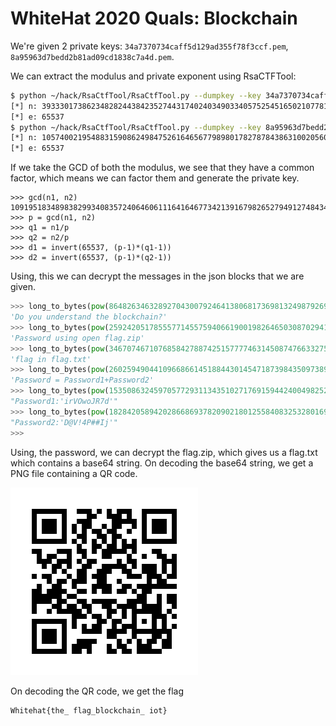 WhiteHat 2020 Quals: Blockchain
===============================

We're given 2 private keys: `34a7370734caff5d129ad355f78f3ccf.pem`, `8a95963d7bedd2b81ad09cd1838c7a4d.pem`.

We can extract the modulus and private exponent using RsaCTFTool:

```sh
$ python ~/hack/RsaCtfTool/RsaCtfTool.py --dumpkey --key 34a7370734caff5d129ad355f78f3ccf.pem
[*] n: 3933301738623482824438423527443174024034903340575254516502107781450241559896803239143883018509648345485361873725629555553640770848086782431505505692289
[*] e: 65537
$ python ~/hack/RsaCtfTool/RsaCtfTool.py --dumpkey --key 8a95963d7bedd2b81ad09cd1838c7a4d.pem
[*] n: 1057400219548831590862498475261646567798980178278784386310020560367089188125453414566736447119699796555751827787628247382978018443997557989020536943983
[*] e: 65537
```

If we take the GCD of both the modulus, we see that they have a common factor, which means we can factor them and generate the private key.

```
>>> gcd(n1, n2)
1091951834898382993408357240646061116416467734213916798265279491274843400183L
>>> p = gcd(n1, n2)
>>> q1 = n1/p
>>> q2 = n2/p
>>> d1 = invert(65537, (p-1)*(q1-1))
>>> d2 = invert(65537, (p-1)*(q2-1))
```

Using, this we can decrypt the messages in the json blocks that we are given.

```py
>>> long_to_bytes(pow(864826346328927043007924641380681736981324987926997370887020532699182309378599192043216478265476219278213123962074508284028662403643532629433329761492, d1, n1))
'Do you understand the blockchain?'
>>> long_to_bytes(pow(259242051785557714557594066190019826465030870294179284671916925100489488841761299528416294893049464518482888070747927907550583942630013791833474340284, d2, n2))
'Password using open flag.zip'
>>> long_to_bytes(pow(3467074671076858427887425157777463145087476633275513864943463990703623032280801013924306443879332057123214793127862390154827554625137418534583896303616, d1, n1))
'flag in flag.txt'
>>> long_to_bytes(pow(260259490441096686614518844301454718739843509738983969165420676005404297357230613482141235832583253831691051931351295653801889428212969414301414329852, d2, n2))
'Password = Password1+Password2'
>>> long_to_bytes(pow(1535086324597057729311343510271769159442400498252787851926410538373297030193590329732950032623600137243772129943527400615893561445637150940979108765230, d1, n1))
"Password1:'irVOwoJR7d'"
>>> long_to_bytes(pow(182842058942028668693782090218012558408325328016978308589264490683273716484502724907545336344750909005728737352410277713521976130375761311818569486299, d2, n2))
"Password2:'D@V!4P##Ij'"
>>>
```

Using, the password, we can decrypt the flag.zip, which gives us a flag.txt which contains a base64 string. On decoding the base64 string,
we get a PNG file containing a QR code.

![Flag QR Code](flag.png)

On decoding the QR code, we get the flag

```
Whitehat{the_ flag_blockchain_ iot}
```
